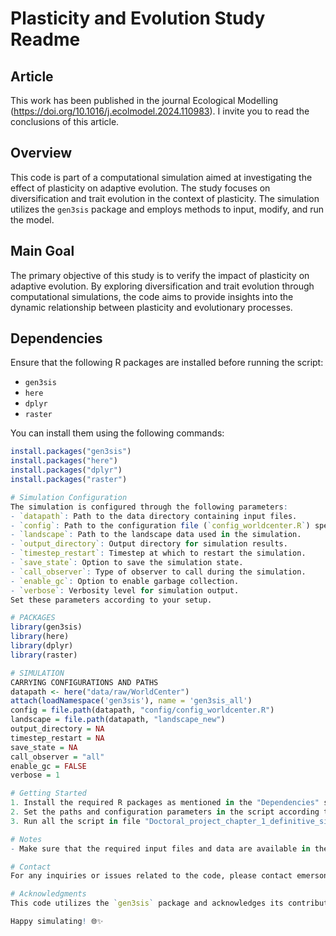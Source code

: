 # Plasticity and Evolution Study Readme

## Article
This work has been published in the journal Ecological Modelling (https://doi.org/10.1016/j.ecolmodel.2024.110983). I invite you to read the conclusions of this article.

## Overview
This code is part of a computational simulation aimed at investigating the effect of plasticity on adaptive evolution. The study focuses on diversification and trait evolution in the context of plasticity. The simulation utilizes the `gen3sis` package and employs methods to input, modify, and run the model.

## Main Goal
The primary objective of this study is to verify the impact of plasticity on adaptive evolution. By exploring diversification and trait evolution through computational simulations, the code aims to provide insights into the dynamic relationship between plasticity and evolutionary processes.

## Dependencies
Ensure that the following R packages are installed before running the script:
- `gen3sis`
- `here`
- `dplyr`
- `raster`

You can install them using the following commands:
```R
install.packages("gen3sis")
install.packages("here")
install.packages("dplyr")
install.packages("raster")

# Simulation Configuration
The simulation is configured through the following parameters:
- `datapath`: Path to the data directory containing input files.
- `config`: Path to the configuration file (`config_worldcenter.R`) specifying simulation parameters.
- `landscape`: Path to the landscape data used in the simulation.
- `output_directory`: Output directory for simulation results.
- `timestep_restart`: Timestep at which to restart the simulation.
- `save_state`: Option to save the simulation state.
- `call_observer`: Type of observer to call during the simulation.
- `enable_gc`: Option to enable garbage collection.
- `verbose`: Verbosity level for simulation output.
Set these parameters according to your setup.

# PACKAGES
library(gen3sis)
library(here)
library(dplyr)
library(raster)

# SIMULATION
CARRYING CONFIGURATIONS AND PATHS
datapath <- here("data/raw/WorldCenter")
attach(loadNamespace('gen3sis'), name = 'gen3sis_all')
config = file.path(datapath, "config/config_worldcenter.R")
landscape = file.path(datapath, "landscape_new")
output_directory = NA
timestep_restart = NA
save_state = NA
call_observer = "all"
enable_gc = FALSE
verbose = 1

# Getting Started
1. Install the required R packages as mentioned in the "Dependencies" section.
2. Set the paths and configuration parameters in the script according to your setup.
3. Run all the script in file "Doctoral_project_chapter_1_definitive_simulations.R" in folder "scripts" to initiate the simulation.

# Notes
- Make sure that the required input files and data are available in the specified paths.

# Contact
For any inquiries or issues related to the code, please contact emersonjr25@hotmail.com.

# Acknowledgments
This code utilizes the `gen3sis` package and acknowledges its contribution to the simulation study.

Happy simulating! 🌐✨